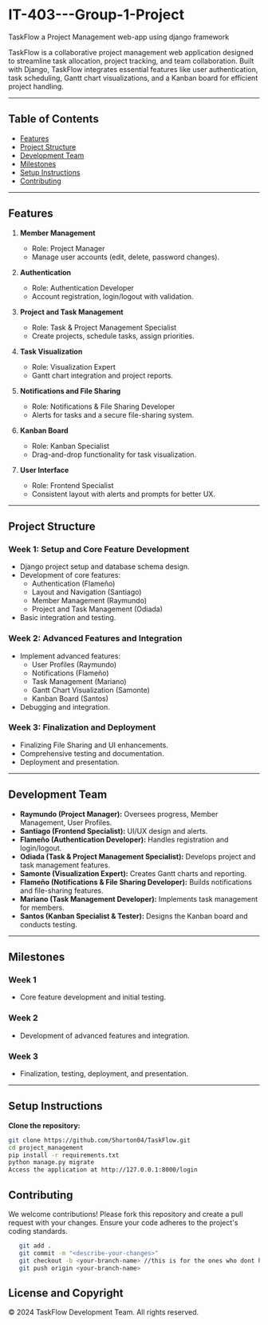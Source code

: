 # IT-403---Group-1-Project
TaskFlow a Project Management web-app using django framework

TaskFlow is a collaborative project management web application designed to streamline task allocation, project tracking, and team collaboration. Built with Django, TaskFlow integrates essential features like user authentication, task scheduling, Gantt chart visualizations, and a Kanban board for efficient project handling.

---

## Table of Contents

- [Features](#features)
- [Project Structure](#project-structure)
- [Development Team](#development-team)
- [Milestones](#milestones)
- [Setup Instructions](#setup-instructions)
- [Contributing](#contributing)

---

## Features

1. **Member Management**  
   - Role: Project Manager  
   - Manage user accounts (edit, delete, password changes).

2. **Authentication**  
   - Role: Authentication Developer  
   - Account registration, login/logout with validation.

3. **Project and Task Management**  
   - Role: Task & Project Management Specialist  
   - Create projects, schedule tasks, assign priorities.

4. **Task Visualization**  
   - Role: Visualization Expert  
   - Gantt chart integration and project reports.

5. **Notifications and File Sharing**  
   - Role: Notifications & File Sharing Developer  
   - Alerts for tasks and a secure file-sharing system.

6. **Kanban Board**  
   - Role: Kanban Specialist  
   - Drag-and-drop functionality for task visualization.

7. **User Interface**  
   - Role: Frontend Specialist  
   - Consistent layout with alerts and prompts for better UX.

---

## Project Structure

### Week 1: Setup and Core Feature Development
- Django project setup and database schema design.
- Development of core features:
  - Authentication (Flameño)
  - Layout and Navigation (Santiago)
  - Member Management (Raymundo)
  - Project and Task Management (Odiada)
- Basic integration and testing.

### Week 2: Advanced Features and Integration
- Implement advanced features:
  - User Profiles (Raymundo)
  - Notifications (Flameño)
  - Task Management (Mariano)
  - Gantt Chart Visualization (Samonte)
  - Kanban Board (Santos)
- Debugging and integration.

### Week 3: Finalization and Deployment
- Finalizing File Sharing and UI enhancements.
- Comprehensive testing and documentation.
- Deployment and presentation.

---

## Development Team

- **Raymundo (Project Manager):** Oversees progress, Member Management, User Profiles.
- **Santiago (Frontend Specialist):** UI/UX design and alerts.
- **Flameño (Authentication Developer):** Handles registration and login/logout.
- **Odiada (Task & Project Management Specialist):** Develops project and task management features.
- **Samonte (Visualization Expert):** Creates Gantt charts and reporting.
- **Flameño (Notifications & File Sharing Developer):** Builds notifications and file-sharing features.
- **Mariano (Task Management Developer):** Implements task management for members.
- **Santos (Kanban Specialist & Tester):** Designs the Kanban board and conducts testing.

---

## Milestones

### Week 1
- Core feature development and initial testing.

### Week 2
- Development of advanced features and integration.

### Week 3
- Finalization, testing, deployment, and presentation.

---

## Setup Instructions

**Clone the repository:**
   ```bash
   git clone https://github.com/Shorton04/TaskFlow.git
   cd project_management
   pip install -r requirements.txt
   python manage.py migrate
   Access the application at http://127.0.0.1:8000/login
```

## Contributing
We welcome contributions! Please fork this repository and create a pull request with your changes. Ensure your code adheres to the project's coding standards.
```bash
   git add .
   git commit -m "<describe-your-changes>"
   git checkout -b <your-branch-name> //this is for the ones who dont have their branch yet
   git push origin <your-branch-name>
```

## License and Copyright
© 2024 TaskFlow Development Team. All rights reserved.

